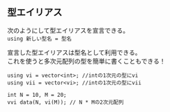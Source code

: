 ## 型エイリアス

次のようにして型エイリアスを宣言できる。  
`using 新しい型名 = 型名`

宣言した型エイリアスは型名として利用できる。  
これを使うと多次元配列の型を簡単に書くこともできる！  

```
using vi = vector<int>; //intの1次元の型にvi
using vii = vector<vi>; //intの1次元の型にvii

int N = 10, M = 20;
vvi data(N, vi(M)); // N * Mの2次元配列
```
